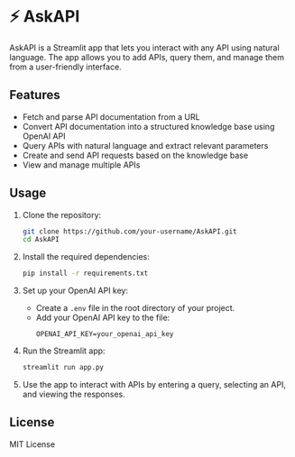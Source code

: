 
# ⚡ AskAPI

AskAPI is a Streamlit app that lets you interact with any API using natural language. The app allows you to add APIs, query them, and manage them from a user-friendly interface.

## Features

- Fetch and parse API documentation from a URL
- Convert API documentation into a structured knowledge base using OpenAI API
- Query APIs with natural language and extract relevant parameters
- Create and send API requests based on the knowledge base
- View and manage multiple APIs

## Usage

1. Clone the repository:
   ```bash
   git clone https://github.com/your-username/AskAPI.git
   cd AskAPI
   ```

2. Install the required dependencies:
   ```bash
   pip install -r requirements.txt
   ```

3. Set up your OpenAI API key:
   - Create a `.env` file in the root directory of your project.
   - Add your OpenAI API key to the file:
     ```
     OPENAI_API_KEY=your_openai_api_key
     ```

4. Run the Streamlit app:
   ```bash
   streamlit run app.py
   ```

5. Use the app to interact with APIs by entering a query, selecting an API, and viewing the responses.

## License
MIT License
